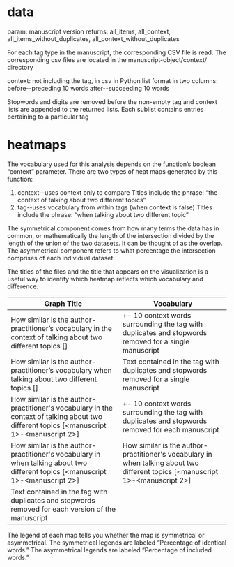 # data

param: manuscript version
returns: all_items, all_context, all_items_without_duplicates, all_context_without_duplicates

For each tag type in the manuscript, the corresponding CSV file is read. 
The corresponding csv files are located in the manuscript-object/context/<manuscript edition> directory

context: not including the tag, in csv in Python list format in two columns:
		before--preceding 10 words
		after--succeeding 10 words

Stopwords and digits are removed before the non-empty tag and context lists are appended to the returned lists. Each sublist contains entries pertaining to a particular tag
  
# heatmaps
  
The vocabulary used for this analysis depends on the function’s boolean “context” parameter.
There are two types of heat maps generated by this function:
1. context--uses context only to compare
    Titles include the phrase: “the context of talking about two different topics” 
2. tag--uses vocabulary from within tags (when context is false)
    Titles include the phrase: “when talking about two different topic”

The symmetrical component comes from how many terms the data has in common, or mathematically the length of the intersection divided by the length of the union of the two datasets. It can be thought of as the overlap. The asymmetrical component refers to what percentage the intersection comprises of each individual dataset. 

The titles of the files and the title that appears on the visualization is a useful way to identify which heatmap reflects which vocabulary and difference. 

| Graph Title  | Vocabulary |
| ------------- | ------------- |
| How similar is the author-practitioner’s vocabulary in the context of talking about two different topics [<manuscript>] | +- 10 context words surrounding the tag with duplicates and stopwords removed for a single manuscript  |
| How similar is the author-practitioner’s vocabulary when talking about two different topics [<manuscript>]| Text contained in the tag with duplicates and stopwords removed for a single manuscript |
| How similar is the author-practitioner's vocabulary in the context of talking about two different topics [<manuscript 1>-<manuscript 2>]  | +- 10 context words surrounding the tag with duplicates and stopwords removed for each manuscript |
| How similar is the author-practitioner's vocabulary in when talking about two different topics [<manuscript 1>-<manuscript 2>]  | How similar is the author-practitioner's vocabulary in when talking about two different topics [<manuscript 1>-<manuscript 2>]
Text contained in the tag with duplicates and stopwords removed for each version of the  manuscript|
	

The legend of each map tells you whether the map is symmetrical or asymmetrical. The symmetrical legends are labeled “Percentage of identical words.” The asymmetrical legends are labeled “Percentage of included words.”

